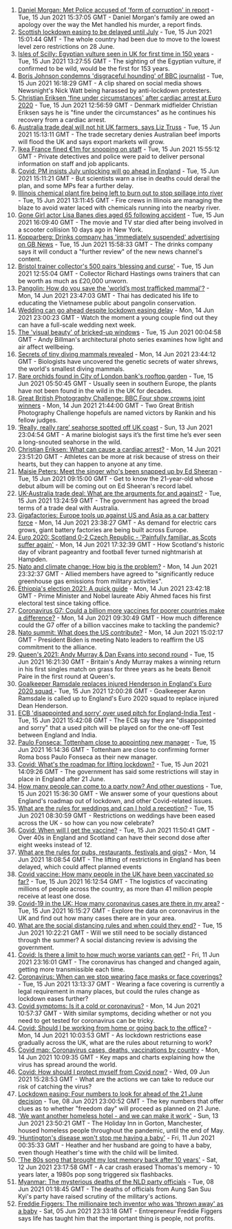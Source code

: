 1. [Daniel Morgan: Met Police accused of 'form of corruption' in report](https://www.bbc.co.uk/news/uk-57484219) - Tue, 15 Jun 2021 15:37:05 GMT - Daniel Morgan's family are owed an apology over the way the Met handled his murder, a report finds.
2. [Scottish lockdown easing to be delayed until July](https://www.bbc.co.uk/news/uk-scotland-57487533) - Tue, 15 Jun 2021 15:01:44 GMT - The whole country had been due to move to the lowest level zero restrictions on 28 June.
3. [Isles of Scilly: Egyptian vulture seen in UK for first time in 150 years](https://www.bbc.co.uk/news/uk-england-cornwall-57483562) - Tue, 15 Jun 2021 13:27:55 GMT - The sighting of the Egyptian vulture, if confirmed to be wild, would be the first for 153 years.
4. [Boris Johnson condemns 'disgraceful hounding' of BBC journalist](https://www.bbc.co.uk/news/uk-politics-57486222) - Tue, 15 Jun 2021 16:18:29 GMT - A clip shared on social media shows Newsnight's Nick Watt being harassed by anti-lockdown protesters.
5. [Christian Eriksen 'fine under circumstances' after cardiac arrest at Euro 2020](https://www.bbc.co.uk/sport/football/57480130) - Tue, 15 Jun 2021 12:56:59 GMT - Denmark midfielder Christian Eriksen says he is "fine under the circumstances" as he continues his recovery from a cardiac arrest.
6. [Australia trade deal will not hit UK farmers, says Liz Truss](https://www.bbc.co.uk/news/business-57478412) - Tue, 15 Jun 2021 15:13:11 GMT - The trade secretary denies Australian beef imports will flood the UK and says export markets will grow.
7. [Ikea France fined €1m for snooping on staff](https://www.bbc.co.uk/news/world-europe-57482168) - Tue, 15 Jun 2021 15:55:12 GMT - Private detectives and police were paid to deliver personal information on staff and job applicants.
8. [Covid: PM insists July unlocking will go ahead in England](https://www.bbc.co.uk/news/uk-57478760) - Tue, 15 Jun 2021 15:11:21 GMT - But scientists warn a rise in deaths could derail the plan, and some MPs fear a further delay.
9. [Illinois chemical plant fire being left to burn out to stop spillage into river](https://www.bbc.co.uk/news/world-us-canada-57487041) - Tue, 15 Jun 2021 13:11:45 GMT - Fire crews in Illinois are managing the blaze to avoid water laced with chemicals running into the nearby river.
10. [Gone Girl actor Lisa Banes dies aged 65 following accident](https://www.bbc.co.uk/news/entertainment-arts-57488454) - Tue, 15 Jun 2021 16:09:40 GMT - The movie and TV star died after being involved in a scooter collision 10 days ago in New York.
11. [Kopparberg: Drinks company has 'immediately suspended' advertising on GB News](https://www.bbc.co.uk/news/newsbeat-57483907) - Tue, 15 Jun 2021 15:58:33 GMT - The drinks company says it will conduct a "further review" of the new news channel's content.
12. [Bristol trainer collector's 500 pairs 'blessing and curse'](https://www.bbc.co.uk/news/uk-england-bristol-57475801) - Tue, 15 Jun 2021 12:55:04 GMT - Collector Richard Hastings owns trainers that can be worth as much as £20,000 unworn.
13. [Pangolin: How do you save the 'world’s most trafficked mammal'?](https://www.bbc.co.uk/news/science-environment-57477560) - Mon, 14 Jun 2021 23:47:03 GMT - Thai has dedicated his life to educating the Vietnamese public about pangolin conservation.
14. [Wedding can go ahead despite lockdown easing delay](https://www.bbc.co.uk/news/uk-57478526) - Mon, 14 Jun 2021 23:00:23 GMT - Watch the moment a young couple find out they can have a full-scale wedding next week.
15. [The 'visual beauty' of bricked-up windows](https://www.bbc.co.uk/news/in-pictures-57349499) - Tue, 15 Jun 2021 00:04:58 GMT - Andy Billman's architectural photo series examines how light and air affect wellbeing.
16. [Secrets of tiny diving mammals revealed](https://www.bbc.co.uk/news/science-environment-57470976) - Mon, 14 Jun 2021 23:44:12 GMT - Biologists have uncovered the genetic secrets of water shrews, the world's smallest diving mammals.
17. [Rare orchids found in City of London bank's rooftop garden](https://www.bbc.co.uk/news/uk-england-london-57439921) - Tue, 15 Jun 2021 05:50:45 GMT - Usually seen in southern Europe, the plants have not been found in the wild in the UK for decades.
18. [Great British Photography Challenge: BBC Four show crowns joint winners](https://www.bbc.co.uk/news/entertainment-arts-57473736) - Mon, 14 Jun 2021 21:44:00 GMT - Two Great British Photography Challenge hopefuls are named victors by Rankin and his fellow judges.
19. [‘Really, really rare’ seahorse spotted off UK coast](https://www.bbc.co.uk/news/science-environment-57448237) - Sun, 13 Jun 2021 23:04:54 GMT - A marine biologist says it’s the first time he’s ever seen a long-snouted seahorse in the wild.
20. [Christian Eriksen: What can cause a cardiac arrest?](https://www.bbc.co.uk/news/health-57469627) - Mon, 14 Jun 2021 23:51:20 GMT - Athletes can be more at risk because of stress on their hearts, but they can happen to anyone at any time.
21. [Maisie Peters: Meet the singer who's been snapped up by Ed Sheeran](https://www.bbc.co.uk/news/entertainment-arts-57468169) - Tue, 15 Jun 2021 09:15:00 GMT - Get to know the 21-year-old whose debut album will be coming out on Ed Sheeran's record label.
22. [UK-Australia trade deal: What are the arguments for and against?](https://www.bbc.co.uk/news/57173498) - Tue, 15 Jun 2021 13:24:59 GMT - The government has agreed the broad terms of a trade deal with Australia.
23. [Gigafactories: Europe tools up against US and Asia as a car battery force](https://www.bbc.co.uk/news/business-57382472) - Mon, 14 Jun 2021 23:38:27 GMT - As demand for electric cars grows, giant battery factories are being built across Europe.
24. [Euro 2020: Scotland 0-2 Czech Republic - 'Painfully familiar, as Scots suffer again'](https://www.bbc.co.uk/sport/football/57471795) - Mon, 14 Jun 2021 17:32:39 GMT - How Scotland's historic day of vibrant pageantry and football fever turned nightmarish at Hampden.
25. [Nato and climate change: How big is the problem?](https://www.bbc.co.uk/news/world-57476349) - Mon, 14 Jun 2021 23:32:37 GMT - Allied members have agreed to "significantly reduce greenhouse gas emissions from military activities".
26. [Ethiopia's election 2021: A quick guide](https://www.bbc.co.uk/news/world-africa-57102189) - Mon, 14 Jun 2021 23:42:18 GMT - Prime Minister and Nobel laureate Abiy Ahmed faces his first electoral test since taking office.
27. [Coronavirus G7: Could a billion more vaccines for poorer countries make a difference?](https://www.bbc.co.uk/news/57427877) - Mon, 14 Jun 2021 09:30:49 GMT - How much difference could the G7 offer of a billion vaccines make to tackling the pandemic?
28. [Nato summit: What does the US contribute?](https://www.bbc.co.uk/news/world-44717074) - Mon, 14 Jun 2021 15:02:17 GMT - President Biden is meeting Nato leaders to reaffirm the US commitment to the alliance.
29. [Queen's 2021: Andy Murray & Dan Evans into second round](https://www.bbc.co.uk/sport/tennis/57485751) - Tue, 15 Jun 2021 16:21:30 GMT - Britain's Andy Murray makes a winning return in his first singles match on grass for three years as he beats Benoit Paire in the first round at Queen's.
30. [Goalkeeper Ramsdale replaces injured Henderson in England's Euro 2020 squad ](https://www.bbc.co.uk/sport/football/57480270) - Tue, 15 Jun 2021 12:00:28 GMT - Goalkeeper Aaron Ramsdale is called up to England's Euro 2020 squad to replace injured Dean Henderson.
31. [ECB 'disappointed and sorry' over used pitch for England-India Test](https://www.bbc.co.uk/sport/cricket/57488424) - Tue, 15 Jun 2021 15:42:08 GMT - The ECB say they are "disappointed and sorry" that a used pitch will be played on for the one-off Test between England and India.
32. [Paulo Fonseca: Tottenham close to appointing new manager](https://www.bbc.co.uk/sport/football/57489970) - Tue, 15 Jun 2021 16:14:36 GMT - Tottenham are close to confirming former Roma boss Paulo Fonseca as their new manager.
33. [Covid: What's the roadmap for lifting lockdown?](https://www.bbc.co.uk/news/explainers-52530518) - Tue, 15 Jun 2021 14:09:26 GMT - The government has said some restrictions will stay in place in England after 21 June.
34. [How many people can come to a party now? And other questions](https://www.bbc.co.uk/news/world-asia-china-51176409) - Tue, 15 Jun 2021 15:36:30 GMT - We answer some of your questions about England's roadmap out of lockdown, and other Covid-related issues.
35. [What are the rules for weddings and can I hold a reception?](https://www.bbc.co.uk/news/explainers-52811509) - Tue, 15 Jun 2021 08:30:59 GMT - Restrictions on weddings have been eased across the UK - so how can you now celebrate?
36. [Covid: When will I get the vaccine?](https://www.bbc.co.uk/news/health-55045639) - Tue, 15 Jun 2021 11:50:41 GMT - Over 40s in England and Scotland can have their second dose after eight weeks instead of 12.
37. [What are the rules for pubs, restaurants, festivals and gigs?](https://www.bbc.co.uk/news/business-52977388) - Mon, 14 Jun 2021 18:08:54 GMT - The lifting of restrictions in England has been delayed, which could affect planned events
38. [Covid vaccine: How many people in the UK have been vaccinated so far?](https://www.bbc.co.uk/news/health-55274833) - Tue, 15 Jun 2021 16:12:54 GMT - The logistics of vaccinating millions of people across the country, as more than 41 million people receive at least one dose.
39. [Covid-19 in the UK: How many coronavirus cases are there in my area?](https://www.bbc.co.uk/news/uk-51768274) - Tue, 15 Jun 2021 16:15:27 GMT - Explore the data on coronavirus in the UK and find out how many cases there are in your area.
40. [What are the social distancing rules and when could they end?](https://www.bbc.co.uk/news/uk-51506729) - Tue, 15 Jun 2021 10:22:21 GMT - Will we still need to be socially distanced through the summer? A social distancing review is advising the government.
41. [Covid: Is there a limit to how much worse variants can get?](https://www.bbc.co.uk/news/health-57431420) - Fri, 11 Jun 2021 23:16:01 GMT - The coronavirus has changed and changed again, getting more transmissible each time.
42. [Coronavirus: When can we stop wearing face masks or face coverings?](https://www.bbc.co.uk/news/health-51205344) - Tue, 15 Jun 2021 13:13:37 GMT - Wearing a face covering is currently a legal requirement in many places, but could the rules change as lockdown eases further?
43. [Covid symptoms: Is it a cold or coronavirus?](https://www.bbc.co.uk/news/health-54145299) - Mon, 14 Jun 2021 10:57:37 GMT - With similar symptoms, deciding whether or not you need to get tested for coronavirus can be tricky.
44. [Covid: Should I be working from home or going back to the office?](https://www.bbc.co.uk/news/business-52567567) - Mon, 14 Jun 2021 10:03:53 GMT - As lockdown restrictions ease gradually across the UK, what are the rules about returning to work?
45. [Covid map: Coronavirus cases, deaths, vaccinations by country](https://www.bbc.co.uk/news/world-51235105) - Mon, 14 Jun 2021 10:09:35 GMT - Key maps and charts explaining how the virus has spread around the world.
46. [Covid: How should I protect myself from Covid now?](https://www.bbc.co.uk/news/health-57087517) - Wed, 09 Jun 2021 15:28:53 GMT - What are the actions we can take to reduce our risk of catching the virus?
47. [Lockdown easing: Four numbers to look for ahead of the 21 June decision](https://www.bbc.co.uk/news/57403888) - Tue, 08 Jun 2021 23:00:52 GMT - The key numbers that offer clues as to whether "freedom day" will proceed as planned on 21 June.
48. ['We want another homeless hotel - and we can make it work'](https://www.bbc.co.uk/news/stories-57448625) - Sun, 13 Jun 2021 23:50:21 GMT - The Holiday Inn in Gorton, Manchester, housed homeless people throughout the pandemic, until the end of May.
49. ['Huntington's disease won't stop me having a baby'](https://www.bbc.co.uk/news/stories-57430859) - Fri, 11 Jun 2021 00:35:33 GMT - Heather and her husband are going to have a baby, even though Heather's time with the child will be limited.
50. ['The 80s song that brought my lost memory back after 10 years'](https://www.bbc.co.uk/news/disability-50478524) - Sat, 12 Jun 2021 23:17:58 GMT - A car crash erased Thomas's memory - 10 years later, a 1980s pop song triggered six flashbacks.
51. [Myanmar: The mysterious deaths of the NLD party officials](https://www.bbc.co.uk/news/world-asia-57380237) - Tue, 08 Jun 2021 01:18:45 GMT - The deaths of officials from Aung San Suu Kyi's party have raised scrutiny of the military's actions.
52. [Freddie Figgers: The millionaire tech inventor who was 'thrown away' as a baby](https://www.bbc.co.uk/news/stories-57081087) - Sat, 05 Jun 2021 23:33:18 GMT - Entrepreneur Freddie Figgers says life has taught him that the important thing is people, not profits.
